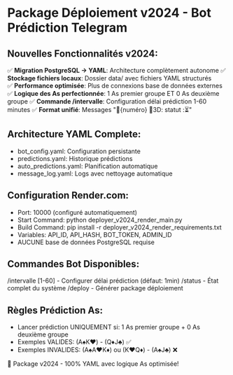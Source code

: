 # Package Déploiement v2024 - Bot Prédiction Telegram

## Nouvelles Fonctionnalités v2024:
✅ **Migration PostgreSQL → YAML**: Architecture complètement autonome
✅ **Stockage fichiers locaux**: Dossier data/ avec fichiers YAML structurés  
✅ **Performance optimisée**: Plus de connexions base de données externes
✅ **Logique des As perfectionnée**: 1 As premier groupe ET 0 As deuxième groupe
✅ **Commande /intervalle**: Configuration délai prédiction 1-60 minutes
✅ **Format unifié**: Messages "🔵{numéro} 🔵3D: statut :⏳"

## Architecture YAML Complete:
- bot_config.yaml: Configuration persistante
- predictions.yaml: Historique prédictions  
- auto_predictions.yaml: Planification automatique
- message_log.yaml: Logs avec nettoyage automatique

## Configuration Render.com:
- Port: 10000 (configuré automatiquement)
- Start Command: python deployer_v2024_render_main.py  
- Build Command: pip install -r deployer_v2024_render_requirements.txt
- Variables: API_ID, API_HASH, BOT_TOKEN, ADMIN_ID
- AUCUNE base de données PostgreSQL requise

## Commandes Bot Disponibles:
/intervalle [1-60] - Configurer délai prédiction (défaut: 1min)
/status - État complet du système
/deploy - Générer package déploiement

## Règles Prédiction As:
- Lancer prédiction UNIQUEMENT si: 1 As premier groupe + 0 As deuxième groupe
- Exemples VALIDES: (A♠️K♥️) - (Q♦️J♣️) ✅
- Exemples INVALIDES: (A♠️A♥️K♦️) ou (K♥️Q♦️) - (A♠️J♣️) ❌

🚀 Package v2024 - 100% YAML avec logique As optimisée!